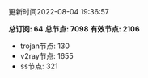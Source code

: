 更新时间2022-08-04 19:36:57

**总订阅: 64**
**总节点: 7098**
**有效节点: 2106**
- trojan节点: 130
- v2ray节点: 1655
- ss节点: 321
